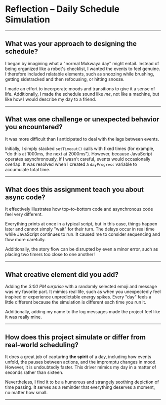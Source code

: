 # Reflection – Daily Schedule Simulation

---

## What was your approach to designing the schedule?

I began by imagining what a "normal Mukwaya day" might entail. Instead of being organized like a robot's checklist, I wanted the events to feel genuine. I therefore included relatable elements, such as snoozing while brushing, getting sidetracked and then refocusing, or hitting snooze.

I made an effort to incorporate moods and transitions to give it a sense of life. Additionally, I made the schedule sound like *me*, not like a machine, but like how I would describe my day to a friend.

---

## What was one challenge or unexpected behavior you encountered?

It was more difficult than I anticipated to deal with the lags between events.

Initially, I simply stacked `setTimeout()` calls with fixed times (for example, "do this at 1000ms, the next at 2000ms"). However, because JavaScript operates asynchronously, if I wasn't careful, events would occasionally overlap. It was resolved when I created a `dayProgress` variable to accumulate total time.

---

## What does this assignment teach you about async code?

It effectively illustrates how top-to-bottom code and asynchronous code feel very different.

Everything prints at once in a typical script, but in this case, things happen later and cannot simply "wait" for their turn. The delays occur in real time while JavaScript continues to run. It caused me to consider sequencing and flow more carefully.

Additionally, the story flow can be disrupted by even a minor error, such as placing two timers too close to one another!

---

## What creative element did you add?

Adding the *3:00 PM surprise* with a randomly selected emoji and message was my favorite part. It mimics real life, such as when you unexpectedly feel inspired or experience unpredictable energy spikes. Every "day" feels a little different because the simulation is different each time you run it.

Additionally, adding my name to the log messages made the project feel like it was really mine.

---

## How does this project simulate or differ from real-world scheduling?

It does a great job of capturing **the spirit** of a day, including how events unfold, the pauses between actions, and the impromptu changes in mood. However, it is undoubtedly faster. This driver mimics my day in a matter of seconds rather than sixteen.

Nevertheless, I find it to be a humorous and strangely soothing depiction of time passing. It serves as a reminder that everything deserves a moment, no matter how small.

---


